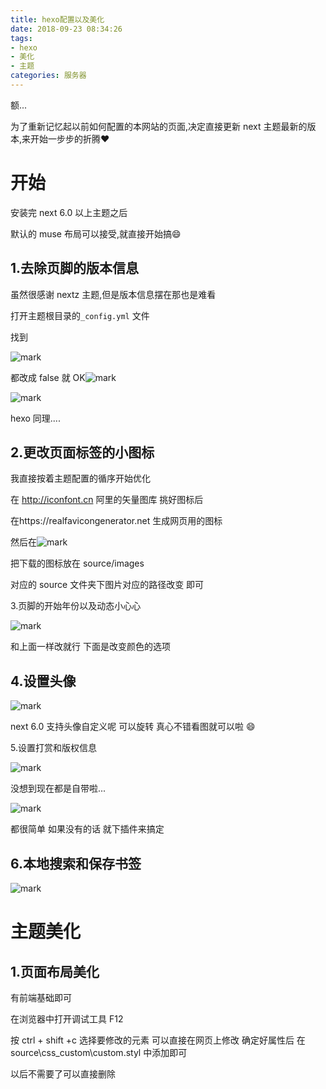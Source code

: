 ```yaml
---
title: hexo配置以及美化
date: 2018-09-23 08:34:26
tags: 
- hexo
- 美化
- 主题
categories: 服务器
---
```


额...

为了重新记忆起以前如何配置的本网站的页面,决定直接更新 next 主题最新的版本,来开始一步步的折腾:heart:
<!-- more -->

# 开始

安装完 next 6.0 以上主题之后

默认的 muse 布局可以接受,就直接开始搞:smile:



## 1.去除页脚的版本信息

虽然很感谢 nextz 主题,但是版本信息摆在那也是难看

打开主题根目录的`_config.yml` 文件

找到

![mark](http://pcnlwhjrw.bkt.clouddn.com/blog/180923/bm2I7j1g0h.png?imageslim)

都改成 false 就 OK![mark](http://pcnlwhjrw.bkt.clouddn.com/blog/180923/a44C0iLhhd.png?imageslim)

![mark](http://pcnlwhjrw.bkt.clouddn.com/blog/180923/39JiA39D2J.png?imageslim)

hexo 同理....

## 2.更改页面标签的小图标

我直接按着主题配置的循序开始优化

在 http://iconfont.cn 阿里的矢量图库 挑好图标后

在https://realfavicongenerator.net 生成网页用的图标

然后在![mark](http://pcnlwhjrw.bkt.clouddn.com/blog/180923/JDJdbH1iIm.png?imageslim)

把下载的图标放在 source/images

对应的 source 文件夹下图片对应的路径改变 即可

3.页脚的开始年份以及动态小心心

![mark](http://pcnlwhjrw.bkt.clouddn.com/blog/180923/mdiIEjmb8d.png?imageslim)

和上面一样改就行 下面是改变颜色的选项

## 4.设置头像

![mark](http://pcnlwhjrw.bkt.clouddn.com/blog/180923/Dblk2jFJh5.png?imageslim)

next 6.0 支持头像自定义呢 可以旋转 真心不错看图就可以啦 :smile:

5.设置打赏和版权信息

![mark](http://pcnlwhjrw.bkt.clouddn.com/blog/180923/EBal7KD56H.png?imageslim)

没想到现在都是自带啦...

![mark](http://pcnlwhjrw.bkt.clouddn.com/blog/180923/m33CE7ABCH.png?imageslim)

都很简单 如果没有的话 就下插件来搞定

## 6.本地搜索和保存书签

![mark](http://pcnlwhjrw.bkt.clouddn.com/blog/180923/hgF3hJjJCB.png?imageslim)

# 主题美化

## 1.页面布局美化

有前端基础即可

在浏览器中打开调试工具 F12

按 ctrl + shift +c 选择要修改的元素 可以直接在网页上修改 确定好属性后 在 source\css_custom\custom.styl 中添加即可

以后不需要了可以直接删除

##
